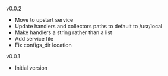 v0.0.2

* Move to upstart service
* Update handlers and collectors paths to default to /usr/local
* Make handlers a string rather than a list
* Add service file
* Fix configs_dir location

v0.0.1

* Initial version
